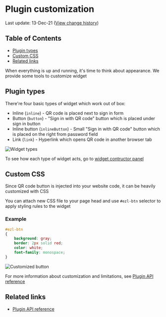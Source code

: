 # Plugin customization
Last update: 13-Dec-21 ([View change history](https://github.com/foxdev-studio/easylogon-docs/commits/master/1-Get%20started/3-Plugin%20customization.md))

## Table of Contents
- [Plugin types](#obtain-code)
- [Custom CSS](#custom-css)
- [Related links](#related-links)

When everything is up and running, it's time to think about appearance. We provide some tools to customize widget

## Plugin types
There're four basic types of widget which work out of box:
- Inline (`inline`) - QR code is placed next to sign in form
- Button (`button`) - "Sign in with QR code" button which is placed under sign in button
- Inline button (`inlineButton`) - Small "Sign in with QR code" button which is placed on the right from password field
- Link (`link`) - Hyperlink which opens QR code in another browser tab

![Widget types](https://easylogon.foxdev.studio/docs/widget-types.png)

To see how each type of widget acts, go to [widget contructor panel](https://easylogon.foxdev.studio/profile#CreateWidget)

## Custom CSS
Since QR code button is injected into your website code, it can be heavily customized with CSS

You can attach new CSS file to your page head and use `#ezl-btn` selector to apply styling rules to the widget

### Example
```css
#ezl-btn
{
	background: gray;
	border: 2px solid red;
	color: white;
	font-family: monospace;
}
```
![Customized button](https://easylogon.foxdev.studio/docs/custom-btn.png)

For more information about customization and limitations, see [Plugin API reference](/docs/2-API%20Reference/1-Plugin)

## Related links
- [Plugin API reference](/docs/2-API%20Reference/1-Plugin)